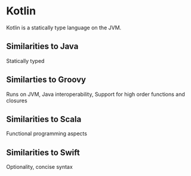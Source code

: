 # Kotlin
Kotlin is a statically type language on the JVM.

## Similarities to Java
Statically typed

## Similarties to Groovy
Runs on JVM, Java interoperability, Support for high order functions and closures

## Similarities to Scala
Functional programming aspects

## Similarities to Swift
Optionality, concise syntax
